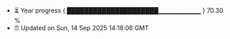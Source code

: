 - ⏳ Year progress { █████████████████████▁▁▁▁▁▁▁▁▁ } 70.30 %
- ⏰ Updated on Sun, 14 Sep 2025 14:18:06 GMT

